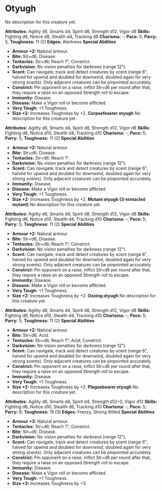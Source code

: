# Otyugh

No description for this creature yet.

**Attributes:** Agility d6, Smarts d4, Spirit d8, Strength d12, Vigor
d8
**Skills:** Fighting d6, Notice d8, Stealth d4, Tracking d8
**Charisma:** -; **Pace:** 5; **Parry:** 5; **Toughness:** 11 (2)
**Edges:** Alertness
**Special Abilities**

- **Armour +2:** Natural armour.
- **Bite:** Str+d6; Disease.
- **Tentacles:** Str+d6; Reach 1"; Constrict.
- **Darkvision:** No vision penalties for darkness (range 12").
- **Scent:** Can navigate, track and detect creatures by scent (range
6", halved for upwind and doubled for downwind, doubled again for very
strong scents). Only adjacent creatures can be pinpointed accurately.
- **Constrict:** Pin opponent on a raise, inflict Str+d6 per round after
that, they require a raise on an opposed Strength roll to escape.
- **Immunity:** Disease.
- **Disease:** Make a Vigor roll or become afflicted.
- **Very Tough:** +1 Toughness.
- **Size +2:** Increases Toughness by +2.
**Corpsefeaster otyugh**
No description for this creature yet.

**Attributes:** Agility d6, Smarts d4, Spirit d8, Strength d12, Vigor
d8
**Skills:** Fighting d6, Notice d10, Stealth d4, Tracking d10
**Charisma:** -; **Pace:** 5; **Parry:** 5; **Toughness:** 11 (2)
**Special Abilities**

- **Armour +2:** Natural armour.
- **Bite:** Str+d6; Disease.
- **Tentacles:** Str+d6; Reach 1".
- **Darkvision:** No vision penalties for darkness (range 12").
- **Scent:** Can navigate, track and detect creatures by scent (range
6", halved for upwind and doubled for downwind, doubled again for very
strong scents). Only adjacent creatures can be pinpointed accurately.
- **Immunity:** Disease.
- **Disease:** Make a Vigor roll or become afflicted.
- **Very Tough:** +1 Toughness.
- **Size +2:** Increases Toughness by +2.
**Mutant otyugh (3-tentacled mutant)**
No description for this creature yet.

**Attributes:** Agility d6, Smarts d4, Spirit d8, Strength d12, Vigor
d8
**Skills:** Fighting d6, Notice d10, Stealth d4, Tracking d10
**Charisma:** -; **Pace:** 5; **Parry:** 5; **Toughness:** 11 (2)
**Special Abilities**

- **Armour +2:** Natural armour.
- **Bite:** Str+d6; Disease.
- **Tentacles:** Str+d6; Reach 1"; Constrict.
- **Darkvision:** No vision penalties for darkness (range 12").
- **Scent:** Can navigate, track and detect creatures by scent (range
6", halved for upwind and doubled for downwind, doubled again for very
strong scents). Only adjacent creatures can be pinpointed accurately.
- **Constrict:** Pin opponent on a raise, inflict Str+d6 per round after
that, they require a raise on an opposed Strength roll to escape.
- **Immunity:** Disease.
- **Disease:** Make a Vigor roll or become afflicted.
- **Very Tough:** +1 Toughness.
- **Size +2:** Increases Toughness by +2.
**Oozing otyugh**
No description for this creature yet.

**Attributes:** Agility d6, Smarts d4, Spirit d8, Strength d12, Vigor
d8
**Skills:** Fighting d6, Notice d10, Stealth d4, Tracking d10
**Charisma:** -; **Pace:** 5; **Parry:** 5; **Toughness:** 11 (2)
**Special Abilities**

- **Armour +2:** Natural armour.
- **Bite:** Str+d6; Acid.
- **Tentacles:** Str+d6; Reach 1"; Acid; Constrict.
- **Darkvision:** No vision penalties for darkness (range 12").
- **Scent:** Can navigate, track and detect creatures by scent (range
6", halved for upwind and doubled for downwind, doubled again for very
strong scents). Only adjacent creatures can be pinpointed accurately.
- **Constrict:** Pin opponent on a raise, inflict Str+d6 per round after
that, they require a raise on an opposed Strength roll to escape.
- **Immunity:** Disease.
- **Very Tough:** +1 Toughness.
- **Size +2:** Increases Toughness by +2.
**Plaguebearer otyugh**
No description for this creature yet.

**Attributes:** Agility d6, Smarts d4, Spirit d4, Strength d12+2, Vigor
d12
**Skills:** Fighting d8, Notice d10, Stealth d6, Tracking d10
**Charisma:** -; **Pace:** 5; **Parry:** 6; **Toughness:** 15 (3)
**Edges:** Frenzy, Strong Willed
**Special Abilities**

- **Armour +3:** Natural armour.
- **Tentacles:** Str+d6; Reach 1"; Constrict.
- **Bite:** Str+d6; Disease.
- **Darkvision:** No vision penalties for darkness (range 12").
- **Scent:** Can navigate, track and detect creatures by scent (range
6", halved for upwind and doubled for downwind, doubled again for very
strong scents). Only adjacent creatures can be pinpointed accurately.
- **Constrict:** Pin opponent on a raise, inflict Str+d6 per round after
that, they require a raise on an opposed Strength roll to escape.
- **Immunity:** Disease.
- **Disease:** Make a Vigor roll or become afflicted.
- **Very Tough:** +1 Toughness.
- **Size +3:** Increases Toughness by +3.
